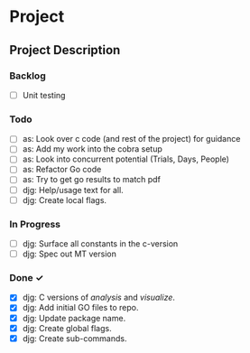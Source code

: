 # Project

## Project Description

### Backlog

- [ ] Unit testing  

### Todo

- [ ] as: Look over c code (and rest of the project) for guidance  
- [ ] as: Add my work into the cobra setup  
- [ ] as: Look into concurrent potential (Trials, Days, People)
- [ ] as: Refactor Go code
- [ ] as: Try to get go results to match pdf
- [ ] djg: Help/usage text for all.  
- [ ] djg: Create local flags.  

### In Progress

- [ ] djg: Surface all constants in the c-version  
- [ ] djg: Spec out MT version  

### Done ✓

- [x] djg: C versions of _analysis_ and _visualize_.  
- [x] djg: Add initial GO files to repo.  
- [x] djg: Update package name.  
- [x] djg: Create global flags.  
- [x] djg: Create sub-commands.  

